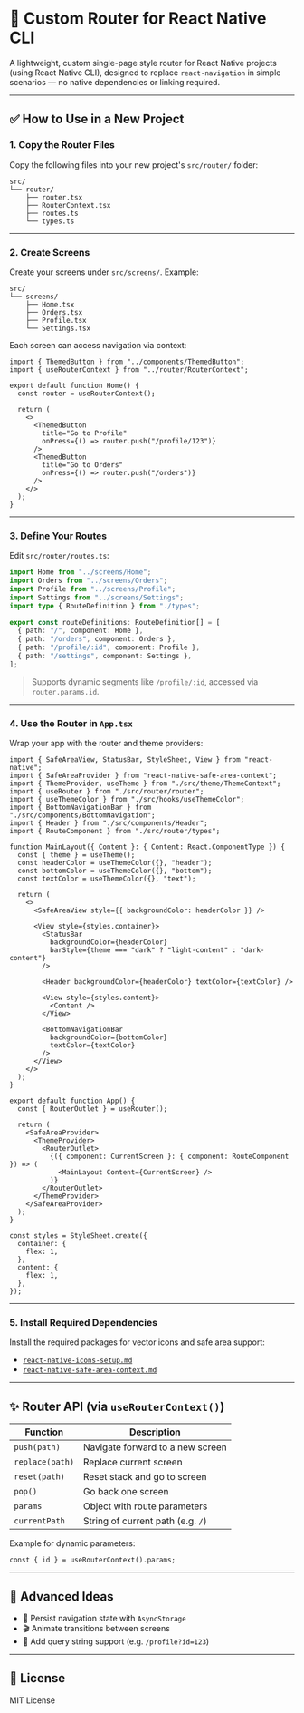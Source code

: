 # 🧭 Custom Router for React Native CLI

A lightweight, custom single-page style router for React Native projects (using
React Native CLI), designed to replace `react-navigation` in simple scenarios —
no native dependencies or linking required.

---

## ✅ How to Use in a New Project

### 1. Copy the Router Files

Copy the following files into your new project's `src/router/` folder:

```
src/
└── router/
    ├── router.tsx
    ├── RouterContext.tsx
    ├── routes.ts
    └── types.ts
```

---

### 2. Create Screens

Create your screens under `src/screens/`. Example:

```
src/
└── screens/
    ├── Home.tsx
    ├── Orders.tsx
    ├── Profile.tsx
    └── Settings.tsx
```

Each screen can access navigation via context:

```tsx
import { ThemedButton } from "../components/ThemedButton";
import { useRouterContext } from "../router/RouterContext";

export default function Home() {
  const router = useRouterContext();

  return (
    <>
      <ThemedButton
        title="Go to Profile"
        onPress={() => router.push("/profile/123")}
      />
      <ThemedButton
        title="Go to Orders"
        onPress={() => router.push("/orders")}
      />
    </>
  );
}
```

---

### 3. Define Your Routes

Edit `src/router/routes.ts`:

```ts
import Home from "../screens/Home";
import Orders from "../screens/Orders";
import Profile from "../screens/Profile";
import Settings from "../screens/Settings";
import type { RouteDefinition } from "./types";

export const routeDefinitions: RouteDefinition[] = [
  { path: "/", component: Home },
  { path: "/orders", component: Orders },
  { path: "/profile/:id", component: Profile },
  { path: "/settings", component: Settings },
];
```

> Supports dynamic segments like `/profile/:id`, accessed via
> `router.params.id`.

---

### 4. Use the Router in `App.tsx`

Wrap your app with the router and theme providers:

```tsx
import { SafeAreaView, StatusBar, StyleSheet, View } from "react-native";
import { SafeAreaProvider } from "react-native-safe-area-context";
import { ThemeProvider, useTheme } from "./src/theme/ThemeContext";
import { useRouter } from "./src/router/router";
import { useThemeColor } from "./src/hooks/useThemeColor";
import { BottomNavigationBar } from "./src/components/BottomNavigation";
import { Header } from "./src/components/Header";
import { RouteComponent } from "./src/router/types";

function MainLayout({ Content }: { Content: React.ComponentType }) {
  const { theme } = useTheme();
  const headerColor = useThemeColor({}, "header");
  const bottomColor = useThemeColor({}, "bottom");
  const textColor = useThemeColor({}, "text");

  return (
    <>
      <SafeAreaView style={{ backgroundColor: headerColor }} />

      <View style={styles.container}>
        <StatusBar
          backgroundColor={headerColor}
          barStyle={theme === "dark" ? "light-content" : "dark-content"}
        />

        <Header backgroundColor={headerColor} textColor={textColor} />

        <View style={styles.content}>
          <Content />
        </View>

        <BottomNavigationBar
          backgroundColor={bottomColor}
          textColor={textColor}
        />
      </View>
    </>
  );
}

export default function App() {
  const { RouterOutlet } = useRouter();

  return (
    <SafeAreaProvider>
      <ThemeProvider>
        <RouterOutlet>
          {({ component: CurrentScreen }: { component: RouteComponent }) => (
            <MainLayout Content={CurrentScreen} />
          )}
        </RouterOutlet>
      </ThemeProvider>
    </SafeAreaProvider>
  );
}

const styles = StyleSheet.create({
  container: {
    flex: 1,
  },
  content: {
    flex: 1,
  },
});
```

---

### 5. Install Required Dependencies

Install the required packages for vector icons and safe area support:

- [`react-native-icons-setup.md`](./react-native-icons-setup.md)
- [`react-native-safe-area-context.md`](./react-native-safe-area-context.md)

---

## ✨ Router API (via `useRouterContext()`)

| Function        | Description                       |
| --------------- | --------------------------------- |
| `push(path)`    | Navigate forward to a new screen  |
| `replace(path)` | Replace current screen            |
| `reset(path)`   | Reset stack and go to screen      |
| `pop()`         | Go back one screen                |
| `params`        | Object with route parameters      |
| `currentPath`   | String of current path (e.g. `/`) |

Example for dynamic parameters:

```tsx
const { id } = useRouterContext().params;
```

---

## 🧪 Advanced Ideas

- 💾 Persist navigation state with `AsyncStorage`
- 🎬 Animate transitions between screens
- 🧩 Add query string support (e.g. `/profile?id=123`)

---

## 🧾 License

MIT License
